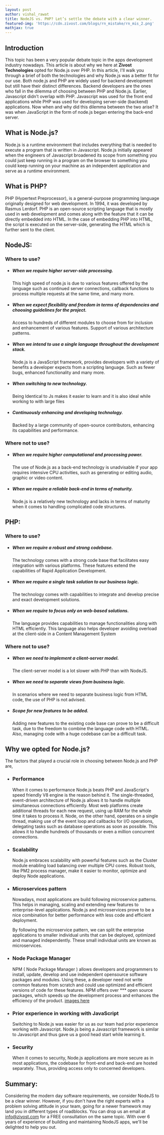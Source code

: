 ```yaml
---
layout: post
author: vishal_rawat
title: NodeJS vs. PHP? Let’s settle the debate with a clear winner.
featured-img: 'https://cdn.zivost.com/blogs/rn_mistake/rn_mis_2.png'
mathjax: true
---
```


## Introduction
This topic has been a very popular debate topic in the apps development industry nowadays.
This article is about why we here at **Zivost Technologies** opted for Node.js over PHP. In this article, I'll walk you through a brief of both the technologies and why Node.js was a better fit for our use.
Both node.js and PHP are widely used for backend development but still have their distinct differences.
Backend developers are the ones who fall in the dilemma of choosing between PHP and Node.js.  Earlier, Javascript didn’t overlap with PHP. Javascript was used for the front end applications while PHP was used for developing server-side (backend) applications. Now when and why did this dilemma between the two arise? It was when JavaScript in the form of node.js began entering the back-end server.
## What is Node.js?
Node.js is a runtime environment that includes everything that is needed to execute a program that is written in Javascript. Node.js initially appeared when the engineers of Javascript broadened its scope from something you could just keep running in a program on the browser to something you could keep running on your machine as an independent application and serve as a runtime environment.
## What is PHP?
PHP (Hypertext Preprocessor), is a general-purpose programming language originally designed for web development. In 1994, it was developed by Rasmus Lerdorf. PHP is an open-source scripting language that is mostly used in web development and comes along with the feature that it can be directly embedded into HTML. In the case of embedding PHP into HTML, the script is executed on the server-side, generating the HTML which is further sent to the client.

## NodeJS:
### Where to use?
 - ##### When we require higher server-side processing.
	 This high speed of node.js is due to various features offered by the language such as continued server connections, callback functions to process multiple requests at the same time, and many more.
	 
 - ##### When we expect flexibility and freedom in terms of dependencies and choosing guidelines for the project.
	Access to hundreds of different modules to choose from for inclusion and enhancement of various features. Support of various architecture patterns.
	
 - ##### When we intend to use a single language throughout the development stack.
	Node.js is a JavaScript framework, provides developers with a variety of benefits a developer expects from a scripting language. Such as fewer bugs,  enhanced functionality and many more.
	
 - ##### When switching to new technology.
	Being Identical to Js makes it easier to learn and it is also ideal while working to with large files
	
 - ##### Continuously enhancing and developing technology.
	Backed by a large community of open-source contributors, enhancing its capabilities and performance.

### Where not to use?
 - ##### When we require higher computational and processing power.
	 The use of Node.js as a back-end technology is unadvisable if your app requires intensive CPU activities, such as generating or editing audio, graphic or video content.

 - ##### When we require a reliable back-end in terms of maturity.
	 Node.js is a relatively new technology and lacks in terms of maturity when it comes to handling complicated code structures.
	 
## PHP:
### Where to use?
 - ##### When we require a robust and strong codebase.
	 The technology comes with a strong code base that facilitates easy integration with various platforms. These features extend the capabilities of Rapid Application Development.
  - ##### When we require a single task solution to our business logic.
	 The technology comes with capabilities to integrate and develop precise and exact development solutions.
  - ##### When we require to focus only on web-based solutions.
	 The language provides capabilities to manage functionalities along with HTML efficiently. This language also helps developer avoiding overload at the client-side in a Content Management System
	 
### Where not to use?
 - ##### When we need to implement a client-server model.
	 The client-server model is a lot slower with PHP than with NodeJS.
 - ##### When we need to separate views from business logic.
	In scenarios where we need to separate business logic from HTML code, the use of PHP is not advised.
- ##### Scope for new features to be added.
	Adding new features to the existing code base can prove to be a difficult task, due to the freedom to combine the language code with HTML. Also, managing code with a huge codebase can be a difficult task.
	
## Why we opted for Node.js?
The factors that played a crucial role in choosing between Node.js and PHP are,
 - ### Performance
	 When it comes to performance Node.js beats PHP and JavaScript's speed friendly V8 engine is the reason behind it. The single-threaded, event-driven architecture of Node.js allows it to handle multiple simultaneous connections efficiently. Most web platforms create additional threads for each new request, using up RAM for the whole time it takes to process it. Node, on the other hand, operates on a single thread, making use of the event loop and callbacks for I/O operations, delegating tasks such as database operations as soon as possible. This allows it to handle hundreds of thousands or even a million concurrent connections.

- ### Scalability
	 Node.js embraces scalability with powerful features such as the Cluster module enabling load balancing over multiple CPU cores. Robust tools, like PM2 process manager, make it easier to monitor, optimize and deploy Node applications.
		 
 - ### Microservices pattern
	 Nowadays, most applications are build following microservice patterns. This helps in managing, scaling and extending new features to enterprise-level applications. Node.js and microservices prove to be a nice combination for better performance with less code and efficient deployment.

    By following the microservice pattern, we can split the enterprise applications to smaller individual units that can be deployed, optimized and managed independently. These small individual units are known as microservices.

- ### Node Package Manager
	NPM ( Node Package Manager ) allows developers and programmers to install, update, develop and use independent opensource software packages and modules. Using these, a developer need not write common features from scratch and could use optimized and efficient versions of code for these features. NPM offers over *** open source packages, which speeds up the development process and enhances the efficiency of the product.
    [images here](https://www.monterail.com/blog/nodejs-development-enterprises)

- ### Prior experience in working with JavaScript
	Switching to Node.js was easier for us as our team had prior experience working with Javascript. Node.js being a Javascript framework is similar to Javascript and thus gave us a good head start while learning it.
		
- ### Security
	When it comes to security, Node.js applications are more secure as in most applications, the codebase for front-end and back-end are hosted separately. Thus, providing access only to concerned developers.

## Summary:
Considering the modern day software requirements, we consider NodeJS to be a clear winner. However, if you don't have the right experts with a problem solving attitude in your team, going for a newer framework may land you in different types of roadblocks. You can drop us an email at info@zivost.com for a FREE consultation on the same topic. With over 6 years of experience of building and maintaining NodeJS apps, we'll be delighted to help you out.